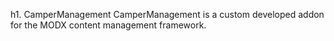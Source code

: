 h1. CamperManagement
CamperManagement is a custom developed addon for the MODX content management framework.